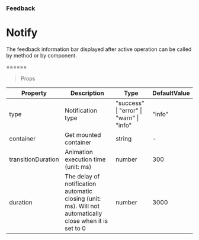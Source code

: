 ### Feedback

# Notify

The feedback information bar displayed after active operation can be called by method or by component.

======

> Props

|Property|Description|Type|DefaultValue|
|----------|-------------|------|------|
|type|Notification type|"success" \| "error" \| "warn" \| "info"|"info"|
|container|Get mounted container|string|-|
|transitionDuration|Animation execution time (unit: ms)|number|300|
|duration|The delay of notification automatic closing (unit: ms)\. Will not automatically close when it is set to 0|number|3000|
